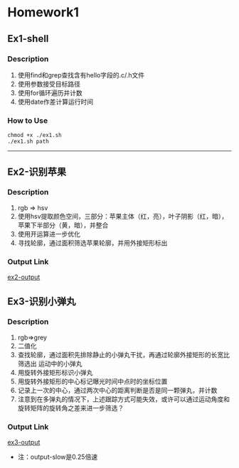 # Homework1
## Ex1-shell
### Description
1. 使用find和grep查找含有hello字段的.c/.h文件
2. 使用参数接受目标路径
3. 使用for循环遍历并计数
4. 使用date作差计算运行时间
### How to Use
```shell
chmod +x ./ex1.sh
./ex1.sh path
```
---
## Ex2-识别苹果
### Description
1. rgb => hsv
2. 使用hsv提取颜色空间，三部分：苹果主体（红，亮），叶子阴影（红，暗），
   苹果下半部分（黄，暗），并整合
3. 使用开运算进一步优化
4. 寻找轮廓，通过面积筛选苹果轮廓，并用外接矩形标出
### Output Link
[ex2-output](https://github.com/openhe-hub/robomaster-homework/tree/master/homework1/src/ex2/output)

## Ex3-识别小弹丸
### Description
1. rgb=>grey
2. 二值化
3. 查找轮廓，通过面积先排除静止的小弹丸干扰，再通过轮廓外接矩形的长宽比筛选出
   运动中的小弹丸
4. 用旋转外接矩形标识小弹丸
5. 用旋转外接矩形的中心标记曝光时间中点时的坐标位置
6. 记录上一次的中心，通过两次中心的距离判断是否是同一颗弹丸，并计数
7. 注意到在多弹丸的情况下，上述跟踪方式可能失效，或许可以通过运动角度和旋转矩阵的旋转角之差来进一步筛选？
### Output Link
[ex3-output](https://github.com/openhe-hub/robomaster-homework/tree/master/homework1/src/ex3/output)
* 注：output-slow是0.25倍速